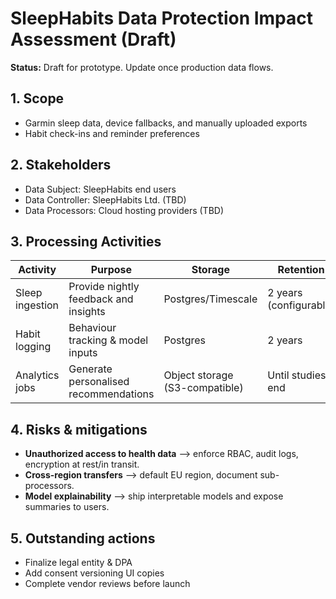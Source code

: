 # SleepHabits Data Protection Impact Assessment (Draft)

**Status:** Draft for prototype. Update once production data flows.

## 1. Scope

- Garmin sleep data, device fallbacks, and manually uploaded exports
- Habit check-ins and reminder preferences

## 2. Stakeholders

- Data Subject: SleepHabits end users
- Data Controller: SleepHabits Ltd. (TBD)
- Data Processors: Cloud hosting providers (TBD)

## 3. Processing Activities

| Activity | Purpose | Storage | Retention |
| --- | --- | --- | --- |
| Sleep ingestion | Provide nightly feedback and insights | Postgres/Timescale | 2 years (configurable) |
| Habit logging | Behaviour tracking & model inputs | Postgres | 2 years |
| Analytics jobs | Generate personalised recommendations | Object storage (S3-compatible) | Until studies end |

## 4. Risks & mitigations

- **Unauthorized access to health data** —> enforce RBAC, audit logs, encryption at rest/in transit.
- **Cross-region transfers** —> default EU region, document sub-processors.
- **Model explainability** —> ship interpretable models and expose summaries to users.

## 5. Outstanding actions

- Finalize legal entity & DPA
- Add consent versioning UI copies
- Complete vendor reviews before launch
